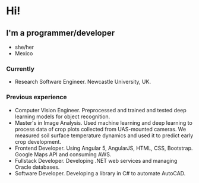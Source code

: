 # Hi!
## I'm a programmer/developer
* she/her
* Mexico

### Currently
- Research Software Engineer. Newcastle University, UK.

### Previous experience
- Computer Vision Engineer. Preprocessed and trained and tested deep learning models for object recognition.
- Master's in Image Analysis. Used machine learning and deep learning to process data of crop plots collected from UAS-mounted cameras. We measured soil surface temperature dynamics and used it to predict early crop development.
- Frontend Developer. Using Angular 5, AngularJS, HTML, CSS, Bootstrap. Google Maps API and consuming AWS.
- Fullstack Developer. Developing .NET web services and managing Oracle databases.
- Software Developer. Developing a library in C# to automate AutoCAD.
